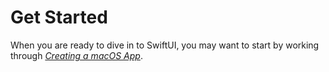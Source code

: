 # Get Started

When you are ready to dive in to SwiftUI, you may want to start by working through [*Creating a macOS App*](https://developer.apple.com/tutorials/swiftui/creating-a-macos-app).
